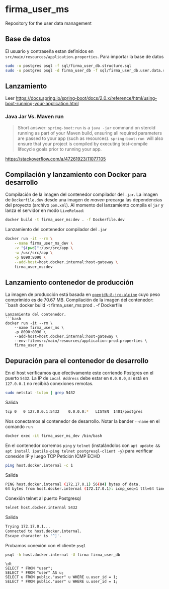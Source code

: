 # firma_user_ms
Repository for the user data management

## Base de datos
El usuario y contraseña estan definidos en `src/main/resources/application.properties`. 
Para importar la base de datos
```bash
sudo -u postgres psql -f sql/firma_user_db.structure.sql
sudo -u postgres psql -d firma_user_db -f sql/firma_user_db.user.data.sql
```

## Lanzamiento
Leer https://docs.spring.io/spring-boot/docs/2.0.x/reference/html/using-boot-running-your-application.html

### Java Jar Vs. Maven run
> Short answer: `spring-boot:run` is a `java -jar` command on steroïd running as part of your Maven build, ensuring all required parameters are passed to your app (such as resources). `spring-boot:run `will also ensure that your project is compiled by executing test-compile lifecycle goals prior to running your app.

https://stackoverflow.com/a/47261923/11077105

## Compilación y lanzamiento con Docker para desarrollo
Compilación de la imagen del contenedor compilador del `.jar`. La imagen de `Dockerfile.dev` desde una imagen de *maven* precarga las dependencias del proyecto (archivo `pom.xml`). Al momento del lanzamiento compila el `jar` y lanza el servidor en modo `LiveReload`:
```bash
docker build -t firma_user_ms:dev . -f Dockerfile.dev
```
Lanzamiento del contenedor compilador del `.jar`
```bash    
docker run -it --rm \
    --name firma_user_ms_dev \
    -v "$(pwd)":/usr/src/app \
    -w /usr/src/app \
    -p 8090:8090 \
    --add-host=host.docker.internal:host-gateway \
    firma_user_ms:dev
```

## Lanzamiento contenedor de producción
La imagen de producción está basada en [`openjdk:8-jre-alpine`](https://hub.docker.com/layers/openjdk/library/openjdk/8-jdk-alpine/images/sha256-210ecd2595991799526a62a7099718b149e3bbefdb49764cc2a450048e0dd4c0?context=explore) cuyo peso comprimido es de 70.67 MB. Compilación de la imagen del contenedor:
``bash
docker build -t firma_user_ms:prod . -f Dockerfile
```
Lanzamiento del contenedor.
```bash    
docker run -it --rm \
    --name firma_user_ms \
    -p 8090:8090 \
    --add-host=host.docker.internal:host-gateway \
    --env-file=src/main/resources/application-prod.properties \
    firma_user_ms
```

## Depuración para el contenedor de desarrollo
En el host verificamos que efectivamente este corriendo Postgres en el puerto `5432`. La IP de  `Local Address` debe estar en `0.0.0.0`, si está en `127.0.0.1` no recibirá conexiones remotas. 
```bash
sudo netstat -tulpn | grep 5432
```
Salida
```bash
tcp 0   0 127.0.0.1:5432    0.0.0.0:*   LISTEN  1401/postgres 
```

Nos conectamos al contenedor de desarrollo. Notar la bander `--name` en el comando `run`
```bash
docker exec -it firma_user_ms_dev /bin/bash
```
En el contenedor corremos `ping` y `telnet` (instalándolos con `apt update && apt install iputils-ping telnet postgresql-client -y`) para verificar conexión IP y luego TCP
Petición ICMP ECHO 
```bash
ping host.docker.internal -c 1
```
Salida
```bash
PING host.docker.internal (172.17.0.1) 56(84) bytes of data.
64 bytes from host.docker.internal (172.17.0.1): icmp_seq=1 ttl=64 time=0.090 ms
```
Conexión telnet al puerto Postgresql
```bash
telnet host.docker.internal 5432
```
Salida
```bash
Trying 172.17.0.1...
Connected to host.docker.internal.
Escape character is '^]'.
```
Probamos conexión con el cliente `psql`
```bash
psql -h host.docker.internal -U firma firma_user_db
```
```postgres
\dt
SELECT * FROM "user";
SELECT * FROM "user" AS u;
SELECT u FROM public."user" u WHERE u.user_id = 1;
SELECT * FROM public."user" u WHERE u.user_id = 1;
```